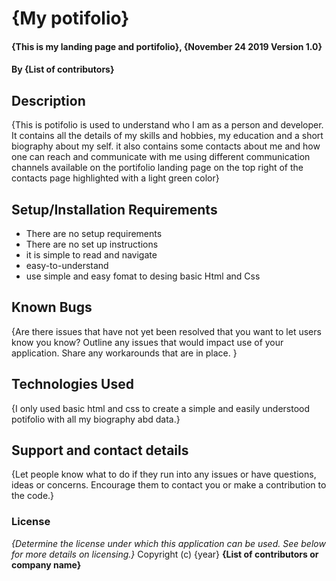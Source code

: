 # {My potifolio}
#### {This is my landing page and portifolio}, {November 24 2019 Version 1.0}
#### By **{List of contributors}**
## Description
{This is potifolio is used to understand who I am as a person and developer. It contains all the details of my skills and hobbies, my education and a short biography about my self. it also contains some contacts about me and how one can reach and communicate with me using different communication channels available on the portifolio landing page on the top right of the contacts page highlighted with a light green color}
## Setup/Installation Requirements
* There are no setup requirements
* There are no set up instructions
* it is simple to read and navigate
* easy-to-understand
* use simple and easy fomat to desing basic Html and Css
## Known Bugs
{Are there issues that have not yet been resolved that you want to let users know you know? Outline any issues that would impact use of your application. Share any workarounds that are in place. }
## Technologies Used
{I only used basic html and css to create a simple and easily understood potifolio with all my biography abd data.}
## Support and contact details
{Let people know what to do if they run into any issues or have questions, ideas or concerns.  Encourage them to contact you or make a contribution to the code.}
### License
*{Determine the license under which this application can be used.  See below for more details on licensing.}*
Copyright (c) {year} **{List of contributors or company name}**